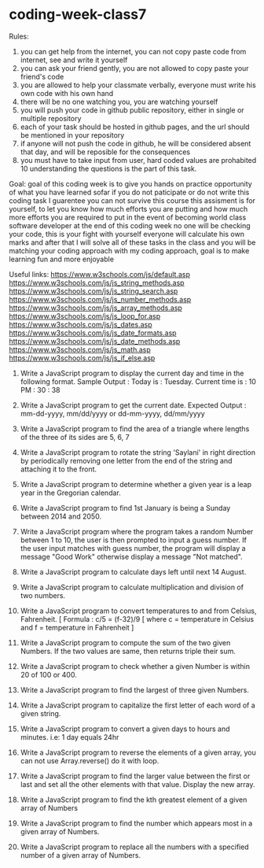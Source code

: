 # coding-week-class7
Rules: 
1) you can get help from the internet, you can not copy paste code from internet, see and write it yourself
2) you can ask your friend gently, you are not allowed to copy paste your friend's code
4) you are allowed to help your classmate verbally, everyone must write his own code with his own hand
5) there will be no one watching you, you are watching yourself 
6) you will push your code in github public repository, either in single or multiple repository
7) each of your task should be hosted in github pages, and the url should be mentioned in your repository
8) if anyone will not push the code in github, he will be considered absent that day, and will be reposible for the consequences
9) you must have to take input from user, hard coded values are prohabited
10 understanding the questions is the part of this task.

Goal: 
goal of this coding week is to give you hands on practice opportunity of what you have learned sofar
if you do not paticipate or do not write this coding task I guarentee you can not survive this course
this assisment is for yourself, to let you know how much efforts you are putting and how much more
efforts you are required to put in the event of becoming world class software developer
at the end of this coding week no one will be checking your code, this is your fight with yourself
everyone will calculate his own marks and after that I will solve all of these tasks in the class 
and you will be matching your coding approach with my coding approach,
goal is to make learning fun and more enjoyable


Useful links:
https://www.w3schools.com/js/default.asp
https://www.w3schools.com/js/js_string_methods.asp
https://www.w3schools.com/js/js_string_search.asp
https://www.w3schools.com/js/js_number_methods.asp
https://www.w3schools.com/js/js_array_methods.asp
https://www.w3schools.com/js/js_loop_for.asp
https://www.w3schools.com/js/js_dates.asp
https://www.w3schools.com/js/js_date_formats.asp
https://www.w3schools.com/js/js_date_methods.asp
https://www.w3schools.com/js/js_math.asp
https://www.w3schools.com/js/js_if_else.asp




1. Write a JavaScript program to display the current day and time in the following format.
Sample Output : Today is : Tuesday.
Current time is : 10 PM : 30 : 38

2. Write a JavaScript program to get the current date. 
Expected Output :
mm-dd-yyyy, mm/dd/yyyy or dd-mm-yyyy, dd/mm/yyyy

3. Write a JavaScript program to find the area of a triangle where lengths of the 
three of its sides are 5, 6, 7


4. Write a JavaScript program to rotate the string 'Saylani' in 
right direction by periodically removing one letter from the end of the string and attaching it to the front.

5. Write a JavaScript program to determine whether a given year is a leap year in the Gregorian calendar. 

6. Write a JavaScript program to find 1st January is being a Sunday between 2014 and 2050. 


7. Write a JavaScript program where the program takes a random Number between 1 to 10, 
the user is then prompted to input a guess number. If the user input matches with guess number, 
the program will display a message "Good Work" otherwise display a message "Not matched".

8. Write a JavaScript program to calculate days left until next 14 August.

9. Write a JavaScript program to calculate multiplication and division of two numbers.

10. Write a JavaScript program to convert temperatures to and from Celsius, Fahrenheit. 
[ Formula : c/5 = (f-32)/9 [ where c = temperature in Celsius and f = temperature in Fahrenheit ]

11. Write a JavaScript program to compute the sum of the two given Numbers. 
If the two values are same, then returns triple their sum.

12. Write a JavaScript program to check whether a given Number is within 20 of 100 or 400.

13. Write a JavaScript program to find the largest of three given Numbers.

14. Write a JavaScript program to capitalize the first letter of each word of a given string.

15. Write a JavaScript program to convert a given days to hours and minutes.
i.e: 1 day equals 24hr

16. Write a JavaScript program to reverse the elements of a given array, you can not use Array.reverse() do it with loop.

17. Write a JavaScript program to find the larger value between the first or last
 and set all the other elements with that value. Display the new array.

18. Write a JavaScript program to find the kth greatest element of a given array of Numbers

19. Write a JavaScript program to find the number which appears most in a given array of Numbers.

20. Write a JavaScript program to replace all the numbers with a specified number of a given array of Numbers.
